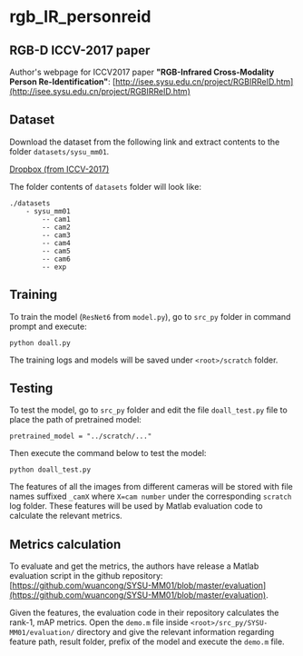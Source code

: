 # rgb_IR_personreid

## RGB-D ICCV-2017 paper

Author's webpage for ICCV2017 paper **"RGB-Infrared Cross-Modality Person Re-Identification"**:
[http://isee.sysu.edu.cn/project/RGBIRReID.htm](http://isee.sysu.edu.cn/project/RGBIRReID.htm)

## Dataset

Download the dataset from the following link and extract contents to the folder `datasets/sysu_mm01`.

[Dropbox (from ICCV-2017)](https://www.dropbox.com/sh/v036mg1q4yg7awb/AABhxU-FJ4X2oyq7-Ts6bgD0a?dl=0 )

The folder contents of `datasets` folder will look like:

```
./datasets
    - sysu_mm01
        -- cam1
        -- cam2
        -- cam3
        -- cam4
        -- cam5
        -- cam6
        -- exp

```

## Training

To train the model (`ResNet6` from `model.py`), go to `src_py` folder in command prompt and execute:

```
python doall.py
```

The training logs and models will be saved under `<root>/scratch` folder.

## Testing

To test the model, go to `src_py` folder and edit the file `doall_test.py` file to place the path of pretrained model:

```
pretrained_model = "../scratch/..."
```
Then execute the command below to test the model:
```
python doall_test.py
```
The features of all the images from different cameras will be stored with file names suffixed `_camX` where `X=cam number` under the corresponding `scratch` log folder. These features will be used by Matlab evaluation code to calculate the relevant metrics.

## Metrics calculation

To evaluate and get the metrics, the authors have release a Matlab evaluation script in the github repository: [https://github.com/wuancong/SYSU-MM01/blob/master/evaluation](https://github.com/wuancong/SYSU-MM01/blob/master/evaluation).

Given the features, the evaluation code in their repository calculates the rank-1, mAP metrics. Open the `demo.m` file inside `<root>/src_py/SYSU-MM01/evaluation/` directory and give the relevant information regarding feature path, result folder, prefix of the model and execute the `demo.m` file.
